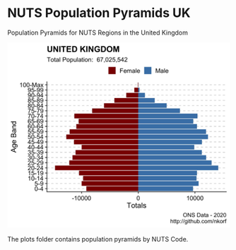 # NUTS Population Pyramids UK 
Population Pyramids for NUTS Regions in the United Kingdom

![UK Population pyramid](plots/nuts_0/UK.jpeg?raw=true "UK Population Pyramid")

The plots folder contains population pyramids by NUTS Code. 

